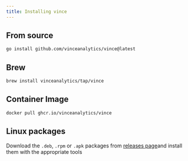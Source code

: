 ```yaml
---
title: Installing vince
---
```


## From source

```bash
go install github.com/vinceanalytics/vince@latest
```

## Brew

```bash
brew install vinceanalytics/tap/vince
```


## Container Image


```bash
docker pull ghcr.io/vinceanalytics/vince
```





## Linux packages

Download the `.deb`, `.rpm` or `.apk` packages from [releases page](https://github.com/vinceanalytics/vince/releases)and install
them with the appropriate tools





